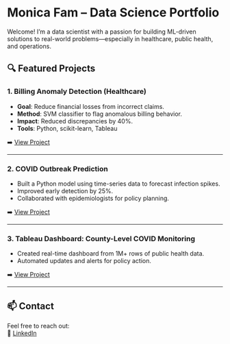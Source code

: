 # Monica Fam – Data Science Portfolio

Welcome! I’m a data scientist with a passion for building ML-driven solutions to real-world problems—especially in healthcare, public health, and operations.

## 🔍 Featured Projects

### 1. **Billing Anomaly Detection (Healthcare)**
- **Goal**: Reduce financial losses from incorrect claims.
- **Method**: SVM classifier to flag anomalous billing behavior.
- **Impact**: Reduced discrepancies by 40%.
- **Tools**: Python, scikit-learn, Tableau

➡️ [View Project](link-to-project-folder)

---

### 2. **COVID Outbreak Prediction**
- Built a Python model using time-series data to forecast infection spikes.
- Improved early detection by 25%.
- Collaborated with epidemiologists for policy planning.

➡️ [View Project](link)

---

### 3. **Tableau Dashboard: County-Level COVID Monitoring**
- Created real-time dashboard from 1M+ rows of public health data.
- Automated updates and alerts for policy action.

➡️ [View Project](link)

---

## 📫 Contact
Feel free to reach out:    
🔗 [LinkedIn](https://www.linkedin.com/in/monica-k-fam)
